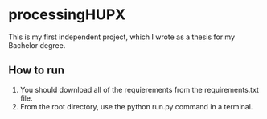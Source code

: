 # processingHUPX

This is my first independent project, which I wrote as a thesis for my Bachelor degree.

## How to run

1. You should download all of the requierements from the requirements.txt file.
2. From the root directory, use the python run.py command in a terminal.
